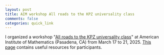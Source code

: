 ```yaml
---
layout: post
title: AIM workshop All roads to the KPZ universality class
comments: false
categories: quick_link
---
```


<div>I organized a workshop "<a href="https://aimath.org/workshops/upcoming/roadtokpz/">All roads to the KPZ universality class</a>" at American Institute of Mathematics (Pasadena, CA) from March 17 to 21, 2025. <a href="{{site.url}}/kpz2025/index.html">This page</a> contains useful resources for participants.</div>

